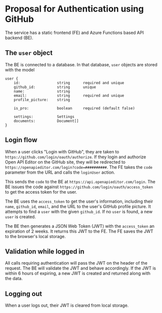 # Proposal for Authentication using GitHub

The service has a static frontend (FE) and Azure Functions based API backend (BE).

## The `user` object

The BE is connected to a database. In that database, `user` objects are stored with the model

```
user {
    id:                 string      required and unique
    github_id:          string      unique
    name:               string
    email:              string      required and unique
    profile_picture:    string

    is_pro:             boolean     required (default false)

    settings:           Settings
    documents:          Document[]
}
```

## Login flow

When a user clicks "Login with GitHub", they are taken to `https://github.com/login/oauth/authorize`. If they login and authorize Open API Editor on the GitHub site, they will be redirected to `https://openapieditor.com/login?code=##########`. The FE takes the `code` parameter from the URL and calls the `loginUser` action.

This sends the `code` to the BE at `https://api.openapieditor.com/login`. The BE issues the code against `https://github.com/login/oauth/access_token` to get the access token for the user.

The BE uses the `access_token` to get the user's information, including their `name`, `github_id`, `email`, and the URL to the user's GitHub profile picture. It attempts to find a `user` with the given `github_id`. If no `user` is found, a new `user` is created.

The BE then generates a JSON Web Token (JWT) with the `access_token` an expiration of 2 weeks. It returns this JWT to the FE. The FE saves the JWT to the browser's local storage.

## Validation while logged in

All calls requiring authentication will pass the JWT on the header of the request. The BE will validate the JWT and behave accordingly. If the JWT is within 6 hours of expiring, a new JWT is created and returned along with the data.

## Logging out

When a user logs out, their JWT is cleared from local storage.
